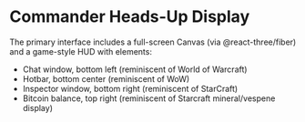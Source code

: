 # Commander Heads-Up Display

The primary interface includes a full-screen Canvas (via @react-three/fiber) and a game-style HUD with elements:
- Chat window, bottom left (reminiscent of World of Warcraft)
- Hotbar, bottom center (reminiscent of WoW)
- Inspector window, bottom right (reminiscent of StarCraft)
- Bitcoin balance, top right (reminiscent of Starcraft mineral/vespene display)
